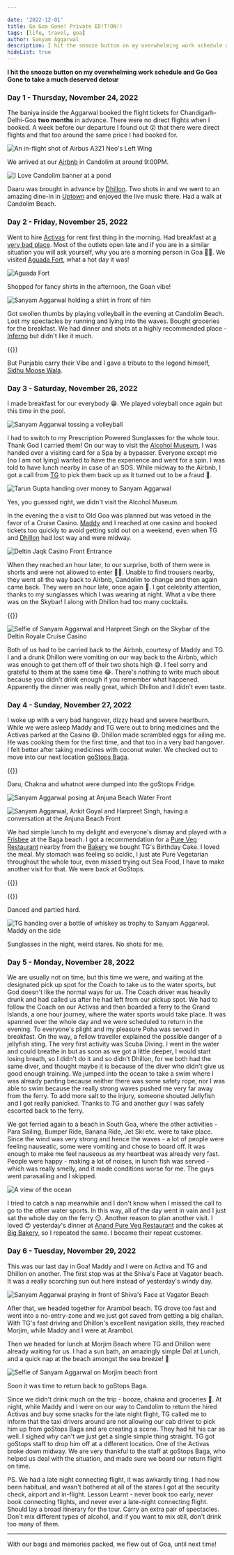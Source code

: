 ```yaml
---

date: '2022-12-01'
title: Go Goa Gone! Private ED!T!ON!!
tags: [life, travel, goa]
author: Sanyam Aggarwal
description: I hit the snooze button on my overwhelming work schedule and Go-Goa-Gone on a much-deserved detour
hideList: true
---
```


**I hit the snooze button on my overwhelming work schedule and Go Goa Gone to take a much deserved detour**

### Day 1 - Thursday, November 24, 2022
The baniya inside the Aggarwal booked the flight tickets for Chandigarh-Delhi-Goa **two months** in advance. There were no direct flights when I booked. A week before our departure I found out 😲 that there were direct flights and that too around the same price I had booked for.

![An in-flight shot of Airbus A321 Neo's Left Wing](/static/images/goa/color_pallete.jpg "I just love the seats at the wings! Look at the amazing color pallete 😋")

We arrived at our [Airbnb](https://www.airbnb.co.in/rooms/53588509?check_in=2023-01-29&check_out=2023-02-03&guests=1&adults=8&s=67&unique_share_id=74f7e97d-209d-47fe-b81d-f025ef0f012e) in Candolim at around 9:00PM.

![I Love Candolim banner at a pond](/static/images/goa/i_love_candolim.jpg "Welcome to Goa!")

Daaru was brought in advance by [Dhillon](https://www.linkedin.com/in/dhillon-harpreet/). Two shots in and we went to an amazing dine-in in [Uptown](https://www.instagram.com/uptowngoa) and enjoyed the live music there. Had a walk at Candolim Beach.

### Day 2 - Friday, November 25, 2022
Went to hire [Activas](https://en.wikipedia.org/wiki/Honda_Activa) for rent first thing in the morning. Had breakfast at [a very bad place](https://goo.gl/maps/EcEAAyLHXZz4S3TK7). Most of the outlets open late and if you are in a similar situation you will ask yourself, why you are a morning person in Goa 🤦‍♂️. We visited [Aguada Fort](https://en.wikipedia.org/wiki/Fort_Aguada), what a hot day it was!

![Aguada Fort](/static/images/goa/aguada_fort.jpg "Lighthouse at Aguada Fort")

Shopped for fancy shirts in the afternoon, the Goan vibe!

![Sanyam Aggarwal holding a shirt in front of him](/static/images/goa/shirts.jpg "They didn't have my size for this one 🥲")


Got swollen thumbs by playing volleyball in the evening at Candolim Beach. Lost my spectacles by running and lying into the waves. Bought groceries for the breakfast. We had dinner and shots at a highly recommended place - [Inferno](https://www.zomato.com/goa/inferno-candolim) but didn't like it much. 

{{<ytvideo id="v_ZxxPy3DKs" loop="true" title="Fireball Shots at Inferno, Candolim, Goa" description="Fireball Shots at Inferno, I am trying neither of them again 🙅‍♂️">}}

But Punjabis carry their Vibe and I gave a tribute to the legend himself, [Sidhu Moose Wala](https://en.wikipedia.org/wiki/Sidhu_Moose_Wala).

### Day 3 - Saturday, November 26, 2022
I made breakfast for our everybody 😁. We played voleyball once again but this time in the pool. 

![Sanyam Aggarwal tossing a volleyball](/static/images/goa/pool_volleyball.jpg "Just in case if you are wondering, this picture is not edited 😉")

I had to switch to my Prescription Powered Sunglasses for the whole tour. Thank God I carried them! On our way to visit the [Alcohol Museum](https://www.instagram.com/alcoholmuseum), I was handed over a visiting card for a Spa by a bypasser. Everyone except me (no I am not lying) wanted to have the experience and went for a spin. I was told to have lunch nearby in case of an SOS. While midway to the Airbnb, I got a call from [TG](https://www.linkedin.com/in/tarungupta2811/) to pick them back up as it turned out to be a fraud 🤣.

![Tarun Gupta handing over money to Sanyam Aggarwal](/static/images/goa/cashback.jpg "Receiving my unspent Spa Money as Cashback 🤩")

Yes, you guessed right, we didn't visit the Alcohol Museum.

In the evening the a visit to Old Goa was planned but was vetoed in the favor of a Cruise Casino. [Maddy](https://www.linkedin.com/in/ankitgoyal1125) and I reached at one casino and booked tickets too quickly to avoid getting sold out on a weekend, even when TG and [Dhillon](https://www.linkedin.com/in/dhillon-harpreet/) had lost way and were midway. 

![Deltin Jaqk Casino Front Entrance](/static/images/goa/casino.jpg "Deltin Jaqk")

When they reached an hour later, to our surprise, both of them were in shorts and were not allowed to enter 🤦‍♂️. Unable to find trousers nearby, they went all the way back to Airbnb, Candolim  to change and then again came back. They were an hour late, once again 🫡. I got celebrity attention, thanks to my sunglasses which I was wearing at night. What a vibe there was on the Skybar! I along with Dhillon had too many cocktails.

{{<ytvideo id="P_Mhv15UTaM" loop="true" title="Sober Munde!" description="If I can drink a bucket, then Dhillon can drink the ocean">}}

![Selfie of Sanyam Aggarwal and Harpreet Singh on the Skybar of the Deltin Royale Cruise Casino](/static/images/goa/deltin_sober.jpg "I think this is the last time Dhillon and I were seen sober")

Both of us had to be carried back to the Airbnb, courtesy of Maddy and TG. I and a drunk Dhillon were vomiting on our way back to the Airbnb, which was enough to get them off of their two shots high 😅. I feel sorry and grateful to them at the same time 😂. There's nothing to write much about because you didn't drink enough if you remember what happened. Apparently the dinner was really great, which Dhillon and I didn't even taste.

### Day 4 - Sunday, November 27, 2022
I woke up with a very bad hangover, dizzy head and severe heartburn. While we were asleep Maddy and TG were out to bring medicines and the Activas parked at the Casino 😅. Dhillon made scrambled eggs for ailing me. He was cooking them for the first time, and that too in a very bad hangover. I felt better after taking medicines with coconut water. We checked out to move into our next location [goStops Baga](https://gostops.com/book-rooms-in-goabaga-hostel/).

{{<ytvideo id="uDSPk5p0pEI" loop="true" title="Checkout from Airbnb Candolim" description="We can definitely carry more luggage on an Activa than a standard hatchback">}}


Daru, Chakna and whatnot were dumped into the goStops Fridge.

![Sanyam Aggarwal posing at Anjuna Beach Water Front](/static/images/goa/anjuna.jpg "Visited the very scenic Anjuna Beach 😍")

![Sanyam Aggarwal, Ankit Goyal and Harpreet Singh, having a conversation at the Anjuna Beach Front](/static/images/goa/blame_dhillon.jpg "Dhillon, you drank more")

We had simple lunch to my delight and everyone's dismay and played with a [Frisbee](https://en.wikipedia.org/wiki/Frisbee) at the Baga beach. I got a recommendation for a [Pure Veg Restaurant](https://goo.gl/maps/et7ASw9YKgiDgBo6A) nearby from the [Bakery](https://goo.gl/maps/fkbHucYEfMa7jZ889) we bought TG's Birthday Cake. I loved the meal. My stomach was feeling so acidic, I just ate Pure Vegetarian throughout the whole tour, even missed trying out Sea Food, I have to make another visit for that. We were back at GoStops.

{{<ytvideo id="YK2Hv03sHcc" title="Jenga Masters!" description="Played a lot of Jenga">}}

{{<ytvideo id="YYfGvaNCt6I" title="TG's Birthday Celebration at goStops Baga" description="Celebrated TG's birthday with all the goStops Hostel inmates">}}

Danced and partied hard.

![TG handing over a bottle of whiskey as trophy to Sanyam Aggarwal. Maddy on the side](/static/images/goa/pushup_champ.jpg "I won the pushup championship from Maddy")

Sunglasses in the night, weird stares. No shots for me.

### Day 5 - Monday, November 28, 2022
We are usually not on time, but this time we were, and waiting at the designated pick up spot for the Coach to take us to the water sports, but God doesn't like the normal ways for us. The Coach driver was heavily drunk and had called us after he had left from our pickup spot. We had to follow the Coach on our Activas and then boarded a ferry to the Grand Islands, a one hour journey, where the water sports would take place. It was spanned over the whole day and we were scheduled to return in the evening. To everyone's plight and my pleasure Poha was served in breakfast. On the way, a fellow traveller explained the possible danger of a jellyfish sting. The very first activity was Scuba Diving. I went in the water and could breathe in but as soon as we got a little deeper, I would start losing breath, so I didn't do it and so didn't Dhillon, for we both had the same diver, and thought maybe it is because of the diver who didn't give us good enough training. We jumped into the ocean to take a swim where I was already panting because neither there was some safety rope, nor I was able to swim because the really strong waves pushed me very far away from the ferry. To add more salt to the injury, someone shouted Jellyfish and I got really panicked. Thanks to TG and another guy I was safely escorted back to the ferry.

We got ferried again to a beach in South Goa, where the other activities - Para Sailing, Bumper Ride, Banana Ride, Jet Ski etc. were to take place. Since the wind was very strong and hence the waves - a lot of people were feeling nauseatic, some were vomiting and chose to board off. It was enough to make me feel nauseous as my heartbeat was already very fast. People were happy - making a lot of noises, in lunch fish was served - which was really smelly, and it made conditions worse for me. The guys went parasailing and I skipped.

![A view of the ocean](/static/images/goa/ferry.png "The views were amazing, I sparked up a chat with the Captain of the Ferry")

I tried to catch a nap meanwhile and I don't know when I missed the call to go to the other water sports. In this way, all of the day went in vain and I just sat the whole day on the ferry 😔.
Another reason to plan another visit.
I loved 😍 yesterday's dinner at [Anand Pure Veg Restaurant]((https://goo.gl/maps/et7ASw9YKgiDgBo6A)) and the cakes at [Big Bakery](https://goo.gl/maps/fkbHucYEfMa7jZ889), so I repeated the same. I became their repeat customer.

### Day 6 - Tuesday, November 29, 2022
This was our last day in Goa! Maddy and I were on Activa and TG and Dhillon on another. The first stop was at the Shiva's Face at Vagator beach. It was a really scorching sun out here instead of yesterday's windy day.

![Sanyam Aggarwal praying in front of Shiva's Face at Vagator Beach](/static/images/goa/vagator.jpg "Babam Bam Babam Bam Bam Lehri")

After that, we headed together for Arambol beach. TG drove too fast and went into a no-entry-zone and we just got saved from getting a big challan. With TG's fast driving and Dhillon's excellent navigation skills, they reached Morjim, while Maddy and I were at Arambol.

Then we headed for lunch at Morjim Beach where TG and Dhillon were already waiting for us. I had a sun bath, an amazingly simple Dal at Lunch, and a quick nap at the beach amongst the sea breeze! 🤩

![Selfie of Sanyam Aggarwal on Morjim beach front](/static/images/goa/sunbath.jpg "The Solace!")

Soon it was time to return back to goStops Baga.

Since we didn't drink much on the trip - booze, chakna and groceries 🥲.
At night, while Maddy and I were on our way to Candolim to return the hired Activas and buy some snacks for the late night flight, TG called me to inform that the taxi drivers around are not allowing our cab driver to pick him up from goStops Baga and are creating a scene. They had hit his car as well. I sighed why can't we just get a single simple thing straight. TG got goStops staff to drop him off at a different location. One of the Activas broke down midway.
We are very thankful to the staff at goStops Baga, who helped us deal with the situation, and made sure we board our return flight on time.

PS. We had a late night connecting flight, it was awkardly tiring. I had now been habitual, and wasn't bothered at all of the stares I got at the security check, airport and in-flight. Lesson Learnt - never book too early, never book connecting flights, and never ever a late-night connecting flight. Should lay a broad itinerary for the tour. Carry an extra pair of spectacles. Don't mix different types of alcohol, and if you want to mix still, don't drink too many of them.

-----------

With our bags and memories packed, we flew out of Goa, until next time!